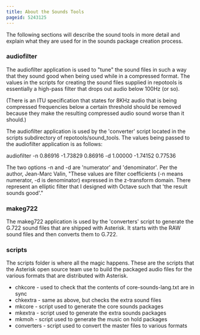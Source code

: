 ```yaml
---
title: About the Sounds Tools
pageid: 5243125
---
```


The following sections will describe the sound tools in more detail and explain what they are used for in the sounds package creation process.


### audiofilter


The audiofilter application is used to "tune" the sound files in such a way that they sound good when being used while in a compressed format. The values in the scripts for creating the sound files supplied in repotools is essentially a high-pass filter that drops out audio below 100Hz (or so). 


(There is an ITU specification that states for 8KHz audio that is being compressed frequencies below a certain threshold should be removed because they make the resulting compressed audio sound worse than it should.) 


The audiofilter application is used by the 'converter' script located in the scripts subdirectory of repotools/sound\_tools. The values being passed to the audiofilter application is as follows:



audiofilter -n 0.86916 -1.73829 0.86916 -d 1.00000 -1.74152 0.77536

The two options -n and -d are 'numerator' and 'denominator'. Per the author, Jean-Marc Valin, "These values are filter coefficients (-n means numerator, -d is denominator) expressed in the z-transform domain. There represent an elliptic filter that I designed with Octave such that 'the result sounds good'."


### makeg722


The makeg722 application is used by the 'converters' script to generate the G.722 sound files that are shipped with Asterisk. It starts with the RAW sound files and then converts them to G.722.


### scripts


The scripts folder is where all the magic happens. These are the scripts that the Asterisk open source team use to build the packaged audio files for the various formats that are distributed with Asterisk.


* chkcore - used to check that the contents of core-sounds-lang.txt are in sync
* chkextra - same as above, but checks the extra sound files
* mkcore - script used to generate the core sounds packages
* mkextra - script used to generate the extra sounds packages
* mkmoh - script used to generate the music on hold packages
* converters - script used to convert the master files to various formats


